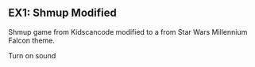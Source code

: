 ## EX1: Shmup Modified

Shmup game from Kidscancode modified to a from Star Wars Millennium Falcon theme.

Turn on sound
